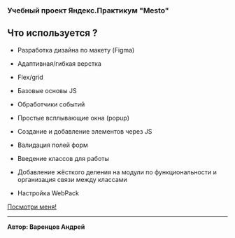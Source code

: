 ### Учебный проект Яндекс.Практикум "Mesto"

## Что используется ?

- Разработка дизайна по макету (Figma)

- Адаптивная/гибкая верстка

- Flex/grid

- Базовые основы JS

- Обработчики событий

- Простые всплывающие окна (popup)

- Создание и добавление элементов через JS

- Валидация полей форм

- Введение классов для работы

- Добавление жёсткого деления на модули по функциональности и организация связи между классами

- Настройка WebPack

[Посмотри меня!](https://varentsovandrey.github.io//mesto/)

---

**Автор: Варенцов Андрей**
